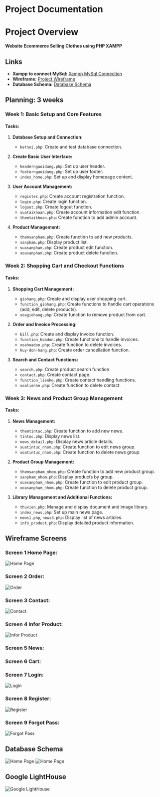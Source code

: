 # Project Documentation
# Project Overview
**Website Ecommerce Selling Clothes using PHP XAMPP**

## Links

- **Xampp to connect MySql:** [Xampp MySql Connection](https://sourceforge.net/projects/xampp/files/XAMPP%20Windows/8.2.12/xampp-windows-x64-8.2.12-0-VS16-installer.exe/download?use_mirror=udomain&viasf=1)
- **Wireframe:** [Project Wireframe](https://github.com/Vipproplayerone1/FinalWebDesign/blob/main/wireframe/wireframe.md)
- **Database Schema:** [Database Schema](https://drive.google.com/file/d/1KQXDzVuc4rPpgBmzdoz0dR_Pbx7_cFjE/view)


## Planning: 3 weeks

### Week 1: Basic Setup and Core Features
#### Tasks:
1. **Database Setup and Connection:**
   - `ketnoi.php`: Create and test database connection.

2. **Create Basic User Interface:**
   - `headernguoidung.php`: Set up user header.
   - `footernguoidung.php`: Set up user footer.
   - `index_home.php`: Set up and display homepage content.

3. **User Account Management:**
   - `register.php`: Create account registration function.
   - `login.php`: Create login function.
   - `logout.php`: Create logout function.
   - `suataikhoan.php`: Create account information edit function.
   - `themtaikhoan.php`: Create function to add admin account.

4. **Product Management:**
   - `themsanpham.php`: Create function to add new products.
   - `sanpham.php`: Display product list.
   - `suasanpham.php`: Create product edit function.
   - `xoasanpham.php`: Create product delete function.

### Week 2: Shopping Cart and Checkout Functions
#### Tasks:
1. **Shopping Cart Management:**
   - `giohang.php`: Create and display user shopping cart.
   - `function_giohang.php`: Create functions to handle cart operations (add, edit, delete products).
   - `xoagiohang.php`: Create function to remove product from cart.

2. **Order and Invoice Processing:**
   - `bill.php`: Create and display invoice function.
   - `function_hoadon.php`: Create functions to handle invoices.
   - `xoahoadon.php`: Create function to delete invoices.
   - `huy-don-hang.php`: Create order cancellation function.

3. **Search and Contact Functions:**
   - `search.php`: Create product search function.
   - `contact.php`: Create contact page.
   - `function_lienhe.php`: Create contact handling functions.
   - `xoalienhe.php`: Create function to delete contact.

### Week 3: News and Product Group Management
#### Tasks:
1. **News Management:**
   - `themtintuc.php`: Create function to add new news.
   - `tintuc.php`: Display news list.
   - `news_detail.php`: Display news article details.
   - `suatintuc_nhom.php`: Create function to edit news group.
   - `xoatintuc_nhom.php`: Create function to delete news group.

2. **Product Group Management:**
   - `themsanpham_nhom.php`: Create function to add new product group.
   - `sanpham_nhom.php`: Display products by group.
   - `suasanpham_nhom.php`: Create function to edit product group.
   - `xoasanpham_nhom.php`: Create function to delete product group.

3. **Library Management and Additional Functions:**
   - `thuvien.php`: Manage and display document and image library.
   - `index_news.php`: Set up main news page.
   - `news1.php`, `news3.php`: Display list of news articles.
   - `info_product.php`: Display detailed product information.


## Wireframe Screens

### Screen 1 Home Page:
![Home Page](https://github.com/Vipproplayerone1/FinalWebDesign/blob/main/1.png)

### Screen 2 Order:
![Order](https://github.com/Vipproplayerone1/FinalWebDesign/blob/main/2.png)

### Screen 3 Contact:
![Contact](https://github.com/Vipproplayerone1/FinalWebDesign/blob/main/3.png)

### Screen 4 Infor Product:
![Infor Product](https://github.com/Vipproplayerone1/FinalWebDesign/blob/main/4.png)

### Screen 5 News:

### Screen 6 Cart:

### Screen 7 Login:
![Login](https://github.com/Vipproplayerone1/FinalWebDesign/blob/main/7.png)

### Screen 8 Register:
![Register](https://github.com/Vipproplayerone1/FinalWebDesign/blob/main/8.png)

### Screen 9  Forgot Pass:
![Forgot Pass](https://github.com/Vipproplayerone1/FinalWebDesign/blob/main/9.png)

## Database Schema

![Home Page](https://github.com/Vipproplayerone1/FinalWebDesign/blob/main/DB_schema-images-0.jpg)
![Home Page](https://github.com/Vipproplayerone1/FinalWebDesign/blob/main/DB_schema-images-1.jpg)

## Google LightHouse

![Google LightHouse](https://github.com/Vipproplayerone1/FinalWebDesign/blob/main/GGLightHouse.png)
